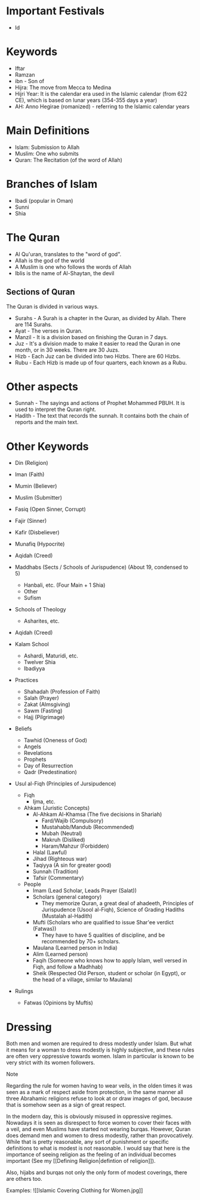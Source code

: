 # Important Festivals
- Id
# Keywords
- Iftar
- Ramzan
- ibn - Son of
- Hijra: The move from Mecca to Medina
- Hijri Year: It is the calendar era used in the Islamic calendar (from 622 CE), which is based on lunar years (354-355 days a year)
- AH: Anno Hegirae (romanized) - referring to the Islamic calendar years
# Main Definitions
- Islam: Submission to Allah
- Muslim: One who submits
- Quran: The Recitation (of the word of Allah)
# Branches of Islam
- Ibadi (popular in Oman)
- Sunni
- Shia
# The Quran
- Al Qu'uran, translates to the "word of god".
- Allah is the god of the world
- A Muslim is one who follows the words of Allah
- Iblis is the name of Al-Shaytan, the devil
## Sections of Quran
The Quran is divided in various ways.

- Surahs - A Surah is a chapter in the Quran, as divided by Allah. There are 114 Surahs.
- Ayat - The verses in Quran.
- Manzil - It is a division based on finishing the Quran in 7 days.
- Juz - It's a division made to make it easier to read the Quran in one month, or in 30 weeks. There are 30 Juzs.
- Hizb - Each Juz can be divided into two Hizbs. There are 60 Hizbs.
- Rubu - Each Hizb is made up of four quarters, each known as a Rubu.
# Other aspects
- Sunnah - The sayings and actions of Prophet Mohammed PBUH. It is used to interpret the Quran right.
- Hadith - The text that records the sunnah. It contains both the chain of reports and the main text.
# Other Keywords
- Din (Religion)
- Iman (Faith)
- Mumin (Believer)
- Muslim (Submitter)
- Fasiq (Open Sinner, Corrupt)
- Fajir (Sinner)
- Kafir (Disbeliever)
- Munafiq (Hypocrite)

- Aqidah (Creed)

- Maddhabs (Sects / Schools of Jurispudence) (About 19, condensed to 5)
	- Hanbali, etc. (Four Main + 1 Shia)
	- Other
	- Sufism

- Schools of Theology
	- Asharites, etc.

- Aqidah (Creed)

- Kalam School
	- Ashardi, Maturidi, etc.
	- Twelver Shia
	- Ibadiyya

- Practices
	- Shahadah (Profession of Faith)
	- Salah (Prayer)
	- Zakat (Almsgiving)
	- Sawm (Fasting)
	- Hajj (Pilgrimage)

- Beliefs
	- Tawhid (Oneness of God)
	- Angels
	- Revelations
	- Prophets
	- Day of Resurrection
	- Qadr (Predestination)

- Usul al-Fiqh (Principles of Jursipudence)
	- Fiqh
		- Ijma, etc.
	- Ahkam (Juristic Concepts)
		- Al-Ahkam Al-Khamsa (The five decisions in Shariah)
			- Fard/Wajib (Compulsory)
			- Mustahabb/Mandub (Recommended)
			- Mubah (Neutral)
			- Makruh (Disliked)
			- Haram/Mahzur (Forbidden)
		- Halal (Lawful)
		- Jihad (Righteous war)
		- Taqiyya (A sin for greater good)
		- Sunnah (Tradition)
		- Tafsir (Commentary)
	- People
		- Imam (Lead Scholar, Leads Prayer (Salat))
		- Scholars (general category)
			- They memorize Quran, a great deal of ahadeeth, Principles of Jurispudence (Usool al-Fiqh), Science of Grading Hadiths (Mustalah al-Hadith)
		- Mufti (Scholars who are qualified to issue Shar'ee verdict (Fatwas))
			- They have to have 5 qualities of discipline, and be recommended by 70+ scholars.
		- Maulana (Learned person in India)
		- Alim (Learned person)
		- Faqih (Someone who knows how to apply Islam, well versed in Fiqh, and follow a Madhhab)
		- Sheik (Respected Old Person, student or scholar (in Egypt), or the head of a village, similar to Maulana)

- Rulings
	- Fatwas (Opinions by Muftis)

# Dressing
Both men and women are required to dress modestly under Islam. But what it means for a woman to dress modestly is highly subjective, and these rules are often very oppressive towards women. Islam in particular is known to be very strict with its women followers.

> [!NOTE]
> Regarding the rule for women having to wear veils, in the olden times it was seen as a mark of respect aside from protection, in the same manner all three Abrahamic religions refuse to look at or draw images of god, because that is somehow seen as a sign of great respect.
> 
> In the modern day, this is obviously misused in oppressive regimes. Nowadays it is seen as disrespect to force women to cover their faces with a veil, and even Muslims have started not wearing burqas. However, Quran does demand men and women to dress modestly, rather than provocatively. While that is pretty reasonable, any sort of punishment or specific definitions to what is modest is not reasonable. I would say that here is the importance of seeing religion as the feeling of an individual becomes important (See my [[Defining Religion|defintion of religion]]).
> 
> Also, hijabs and burqas not only the only form of modest coverings, there are others too.
> 
> Examples:
> ![[Islamic Covering Clothing for Women.jpg]]